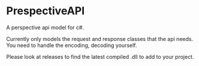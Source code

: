 # PrespectiveAPI
A perspective api model for c#. 

Currently only models the request and response classes that the api needs. You need to handle the encoding, decoding yourself.

Please look at releases to find the latest compiled .dll to add to your project.
